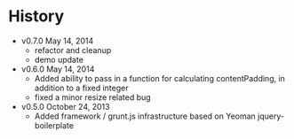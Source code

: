 # History

* v0.7.0 May 14, 2014
  * refactor and cleanup
  * demo update
* v0.6.0 May 14, 2014
  * Added ability to pass in a function for calculating contentPadding, in addition to a fixed integer
  * fixed a minor resize related bug
* v0.5.0 October 24, 2013
  * Added framework / grunt.js infrastructure based on Yeoman jquery-boilerplate
